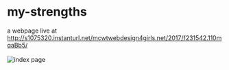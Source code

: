 # my-strengths
a webpage
live at http://s1075320.instanturl.net/mcwtwebdesign4girls.net/2017/f231542.110mqaBb5/
<br><br>
![index page](https://bit.ly/2T2eBe5)
